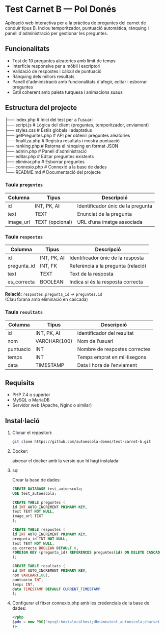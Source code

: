 # Test Carnet B — Pol Donés

Aplicació web interactiva per a la pràctica de preguntes del carnet de conduir tipus B. Inclou temporitzador, puntuació automàtica, rànquing i panell d'administració per gestionar les preguntes.

## Funcionalitats

- Test de 10 preguntes aleatòries amb límit de temps
- Interfície responsive per a mòbil i escriptori
- Validació de respostes i càlcul de puntuació
- Rànquing dels millors resultats
- Panell d'administració amb funcionalitats d'afegir, editar i esborrar preguntes
- Estil coherent amb paleta turquesa i animacions suaus

## Estructura del projecte
├── index.php # Inici del test per a l'usuari <br>
├── script.js # Lògica del client (preguntes, temporitzador, enviament) <br>
├── styles.css # Estils globals i adaptatius <br>
├── getPreguntes.php # API per obtenir preguntes aleatòries <br>
├── finalitza.php # Registra resultats i mostra puntuació <br>
├── ranking.php # Retorna el rànquing en format JSON <br>
├── admin.php # Panell d'administració <br>
├── editar.php # Editar preguntes existents <br>
├── eliminar.php # Esborrar preguntes <br>
├── connexio.php # Connexió a la base de dades <br>
└── README.md # Documentació del projecte <br>


### Taula `preguntes`

| Columna     | Tipus         | Descripció                          |
|-------------|---------------|--------------------------------------|
| id          | INT, PK, AI   | Identificador únic de la pregunta   |
| text        | TEXT          | Enunciat de la pregunta             |
| image_url   | TEXT (opcional) | URL d’una imatge associada         |

### Taula `respostes`

| Columna     | Tipus         | Descripció                          |
|-------------|---------------|--------------------------------------|
| id          | INT, PK, AI   | Identificador únic de la resposta   |
| pregunta_id | INT, FK       | Referència a la pregunta (relació) |
| text        | TEXT          | Text de la resposta                 |
| es_correcta | BOOLEAN       | Indica si és la resposta correcta   |

**Relació:** `respostes.pregunta_id` → `preguntes.id`  
(Clau forana amb eliminació en cascada)

### Taula `resultats`

| Columna     | Tipus         | Descripció                          |
|-------------|---------------|--------------------------------------|
| id          | INT, PK, AI   | Identificador del resultat          |
| nom         | VARCHAR(100)  | Nom de l’usuari                     |
| puntuacio   | INT           | Nombre de respostes correctes       |
| temps       | INT           | Temps emprat en mil·lisegons        |
| data        | TIMESTAMP     | Data i hora de l’enviament          |




## Requisits

- PHP 7.4 o superior
- MySQL o MariaDB
- Servidor web (Apache, Nginx o similar)

## Instal·lació

1. Clonar el repositori:

   ```bash
   git clone https://github.com/autoescola-dones/test-carnet-b.git

2. Docker:
    
    aixecar el docker amb la versio que hi hagi instalada

3. sql

    Crear la base de dades:

    ```sql
    CREATE DATABASE test_autoescola;
    USE test_autoescola;

    CREATE TABLE preguntes (
    id INT AUTO_INCREMENT PRIMARY KEY,
    text TEXT NOT NULL,
    image_url TEXT
    );

    CREATE TABLE respostes (
    id INT AUTO_INCREMENT PRIMARY KEY,
    pregunta_id INT NOT NULL,
    text TEXT NOT NULL,
    es_correcta BOOLEAN DEFAULT 0,
    FOREIGN KEY (pregunta_id) REFERENCES preguntes(id) ON DELETE CASCADE
    );

    CREATE TABLE resultats (
    id INT AUTO_INCREMENT PRIMARY KEY,
    nom VARCHAR(100),
    puntuacio INT,
    temps INT,
    data TIMESTAMP DEFAULT CURRENT_TIMESTAMP
    );

4. Configurar el fitxer connexio.php amb les credencials de la base de dades:

    ```php
    <?php
    $pdo = new PDO("mysql:host=localhost;dbname=test_autoescola;charset=utf8", "usuari", "contrasenya");
    ?>